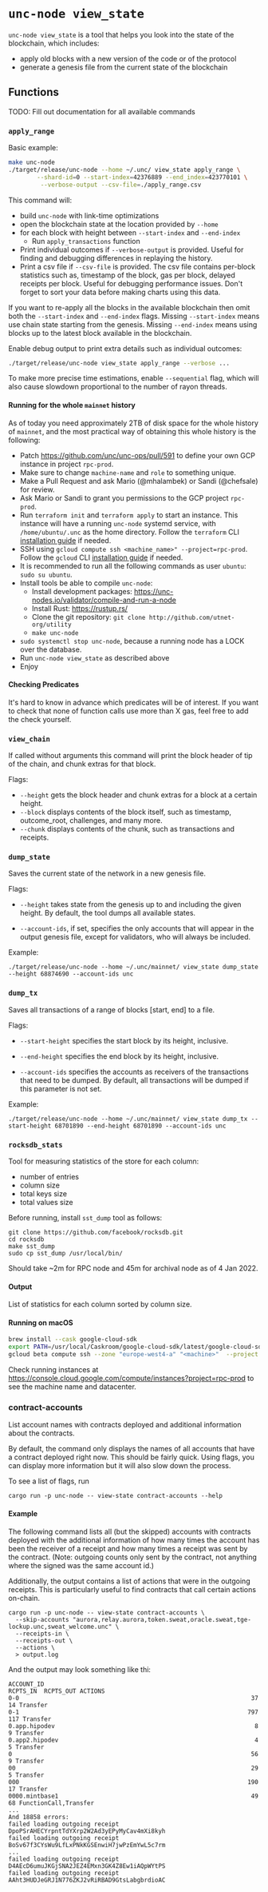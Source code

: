 # `unc-node view_state`

`unc-node view_state` is a tool that helps you look into the state of the blockchain, which includes:

* apply old blocks with a new version of the code or of the protocol
* generate a genesis file from the current state of the blockchain

## Functions

TODO: Fill out documentation for all available commands

### `apply_range`

Basic example:

```bash
make unc-node
./target/release/unc-node --home ~/.unc/ view_state apply_range \
        --shard-id=0 --start-index=42376889 --end_index=423770101 \
         --verbose-output --csv-file=./apply_range.csv
```

This command will:

* build `unc-node` with link-time optimizations
* open the blockchain state at the location provided by `--home`
* for each block with height between `--start-index` and `--end-index`
  * Run `apply_transactions` function
* Print individual outcomes if `--verbose-output` is provided. Useful for finding and debugging differences in replaying
the history.
* Print a csv file if `--csv-file` is provided. The csv file contains per-block statistics such as, timestamp of the
block, gas per block, delayed receipts per block. Useful for debugging performance issues. Don't forget to sort your
data before making charts using this data.

If you want to re-apply all the blocks in the available blockchain then omit both the `--start-index` and `--end-index`
flags. Missing `--start-index` means use chain state starting from the genesis. Missing `--end-index` means using blocks up to the latest block available in the blockchain.

Enable debug output to print extra details such as individual outcomes:

```bash
./target/release/unc-node view_state apply_range --verbose ...
```

To make more precise time estimations, enable `--sequential` flag, which will also cause slowdown proportional to the
number of rayon threads.

#### Running for the whole `mainnet` history

As of today you need approximately 2TB of disk space for the whole history of `mainnet`, and the most practical way of
obtaining this whole history is the following:

* Patch <https://github.com/unc/unc-ops/pull/591> to define your own GCP instance in project `rpc-prod`.
* Make sure to change `machine-name` and `role` to something unique.
* Make a Pull Request and ask Mario (@mhalambek) or Sandi (@chefsale) for review.
* Ask Mario or Sandi to grant you permissions to the GCP project `rpc-prod`.
* Run `terraform init` and `terraform apply` to start an instance. This instance will have a running `unc-node` systemd
  service, with `/home/ubuntu/.unc` as the home directory. Follow the `terraform` CLI
  [installation guide](https://learn.hashicorp.com/tutorials/terraform/install-cli) if needed.
* SSH using `gcloud compute ssh <machine_name>" --project=rpc-prod`. Follow the `gcloud` CLI
  [installation guide](https://cloud.google.com/sdk/docs/install) if needed.
* It is recommended to run all the following commands as user `ubuntu`: `sudo su ubuntu`.
* Install tools be able to compile `unc-node`:
  * Install development packages: <https://unc-nodes.io/validator/compile-and-run-a-node>
  * Install Rust: <https://rustup.rs/>
  * Clone the git repository: `git clone http://github.com/utnet-org/utility`
  * `make unc-node`
* `sudo systemctl stop unc-node`, because a running node has a LOCK over the database.
* Run `unc-node view_state` as described above
* Enjoy

#### Checking Predicates

It's hard to know in advance which predicates will be of interest. If you want to check that none of function calls use
more than X gas, feel free to add the check yourself.

### `view_chain`

If called without arguments this command will print the block header of tip of the chain, and chunk extras for that
block.

Flags:

* `--height` gets the block header and chunk extras for a block at a certain height.
* `--block` displays contents of the block itself, such as timestamp, outcome_root, challenges, and many more.
* `--chunk` displays contents of the chunk, such as transactions and receipts.

### `dump_state`

Saves the current state of the network in a new genesis file.

Flags:

* `--height` takes state from the genesis up to and including the given height. By default, the tool dumps all available states.

* `--account-ids`, if set, specifies the only accounts that will appear in the output genesis file, except for validators, who will always be included.

Example:

```shell
./target/release/unc-node --home ~/.unc/mainnet/ view_state dump_state --height 68874690 --account-ids unc
```

### `dump_tx`

Saves all transactions of a range of blocks [start, end] to a file.

Flags:

* `--start-height` specifies the start block by its height, inclusive.

* `--end-height` specifies the end block by its height, inclusive.

* `--account-ids` specifies the accounts as receivers of the transactions that need to be dumped. By default, all transactions will be dumped if this parameter is not set.

Example:

```shell
./target/release/unc-node --home ~/.unc/mainnet/ view_state dump_tx --start-height 68701890 --end-height 68701890 --account-ids unc
```

### `rocksdb_stats`

Tool for measuring statistics of the store for each column:

* number of entries
* column size
* total keys size
* total values size

Before running, install `sst_dump` tool as follows:

```shell
git clone https://github.com/facebook/rocksdb.git
cd rocksdb
make sst_dump
sudo cp sst_dump /usr/local/bin/
```

Should take ~2m for RPC node and 45m for archival node as of 4 Jan 2022.

#### Output

List of statistics for each column sorted by column size.

#### Running on macOS

```bash
brew install --cask google-cloud-sdk
export PATH=/usr/local/Caskroom/google-cloud-sdk/latest/google-cloud-sdk/bin:$PATH
gcloud beta compute ssh --zone "europe-west4-a" "<machine>"  --project "rpc-prod"
```

Check running instances at <https://console.cloud.google.com/compute/instances?project=rpc-prod> to see the machine
name and datacenter.

### contract-accounts

List account names with contracts deployed and additional information about the
contracts.

By default, the command only displays the names of all accounts that have a
contract deployed right now. This should be fairly quick. Using flags, you can
display more information but it will also slow down the process.

To see a list of flags, run

```ignore
cargo run -p unc-node -- view-state contract-accounts --help
```

#### Example

The following command lists all (but the skipped) accounts with contracts
deployed with the additional information of how many times the account has been
the receiver of a receipt and how many times a receipt was sent by the contract.
(Note: outgoing counts only sent by the contract, not anything where the signed
was the same account id.)

Additionally, the output contains a list of actions that were in the outgoing
receipts. This is particularly useful to find contracts that call certain
actions on-chain.

```ignore
cargo run -p unc-node -- view-state contract-accounts \
  --skip-accounts "aurora,relay.aurora,token.sweat,oracle.sweat,tge-lockup.unc,sweat_welcome.unc" \
  --receipts-in \
  --receipts-out \
  --actions \
  > output.log
```

And the output may look something like thi:

```ignore
ACCOUNT_ID                                                         RCPTS_IN  RCPTS_OUT ACTIONS
0-0                                                                 37         14 Transfer
0-1                                                                797        117 Transfer
0.app.hipodev                                                        8          9 Transfer
0.app2.hipodev                                                       4          5 Transfer
0                                                                   56          9 Transfer
00                                                                  29          5 Transfer
000                                                                190         17 Transfer
0000.mintbase1                                                      49         68 FunctionCall,Transfer
...
And 18858 errors:
failed loading outgoing receipt DpoPSrAHECYrpntTdYXrp2W2Ad3yEPyMyCav4mXi8kyh
failed loading outgoing receipt BoSv67f3CYsWu9LfLxPNkKGSEnwiH7jwPzEmYwL5c7rm
...
failed loading outgoing receipt D4AEcD6umuJKGjSNA2JEZ4EMxn3GK4Z8Ew1iAQpWYtPS
failed loading outgoing receipt AAht3HUDJeGRJ1N776ZKJ2vRiRBAD9GtsLabgbrdioAC
```
